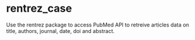 # rentrez_case
Use the rentrez package to access PubMed API to retreive articles data on title, authors, journal, date, doi and abstract.
